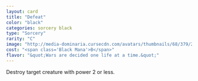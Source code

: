 ```yaml
---
layout: card
title: "Defeat"
color: "black"
categories: sorcery black
type: "Sorcery"
rarity: "C"
image: "http://media-dominaria.cursecdn.com/avatars/thumbnails/68/379/200/283/635618463684161979.png"
cost: "<span class='Black Mana'>B</span>"
flavor: "&quot;Wars are decided one life at a time.&quot;"
---
```


Destroy target creature with power 2 or less.
